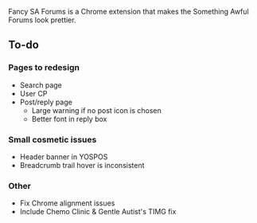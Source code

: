 Fancy SA Forums is a Chrome extension that makes the Something Awful Forums look prettier.

## To-do

### Pages to redesign
* Search page
* User CP
* Post/reply page
	* Large warning if no post icon is chosen
	* Better font in reply box

### Small cosmetic issues
* Header banner in YOSPOS
* Breadcrumb trail hover is inconsistent

### Other
* Fix Chrome alignment issues
* Include Chemo Clinic & Gentle Autist's TIMG fix